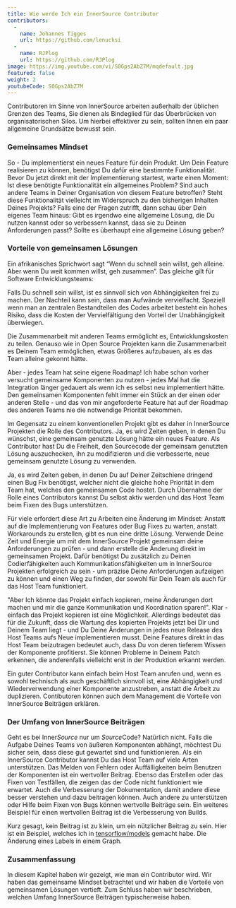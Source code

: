 ```yaml
---
title: Wie werde Ich ein InnerSource Contributor
contributors:
  - 
    name: Johannes Tigges
    url: https://github.com/lenucksi
  - 
    name: RJPlog
    url: https://github.com/RJPlog
image: https://img.youtube.com/vi/S0Gps2AbZ7M/mqdefault.jpg
featured: false
weight: 2
youtubeCode: S0Gps2AbZ7M
---
```


<div class="paragraph">
<p>Contributoren im Sinne von InnerSource arbeiten außerhalb der üblichen Grenzen des Teams, Sie dienen als Bindeglied für das Überbrücken von organisatorischen Silos. Um hierbei effektiver zu sein, sollten Ihnen ein paar allgemeine Grundsätze bewusst sein.</p>
</div>
<div class="sect2">
<h3 id="_gemeinsames_mindset">Gemeinsames Mindset</h3>
<div class="paragraph">
<p>So - Du implementierst ein neues Feature für dein Produkt. Um Dein Feature realisieren zu können, benötigst Du dafür eine bestimmte Funktionalität. Bevor Du jetzt direkt mit der Implementierung startest, warte einen Moment: Ist diese benötigte Funktionalität ein allgemeines Problem? Sind auch andere Teams in Deiner Organisation von diesem Feature betroffen? Steht diese Funktionalität vielleicht im Widerspruch zu den bisherigen Inhalten Deines Projekts? Falls eine der Fragen zutrifft, dann schau über Dein eigenes Team hinaus: Gibt es irgendwo eine allgemeine Lösung, die Du nutzen kannst oder so verbessern kannst, dass sie zu Deinen Anforderungen passt? Sollte es überhaupt eine allgemeine Lösung geben?</p>
</div>
</div>
<div class="sect2">
<h3 id="_vorteile_von_gemeinsamen_lösungen">Vorteile von gemeinsamen Lösungen</h3>
<div class="paragraph">
<p>Ein afrikanisches Sprichwort sagt &#8220;Wenn du schnell sein willst, geh alleine. Aber wenn Du weit kommen willst, geh zusammen&#8221;. Das gleiche gilt für Software Entwicklungsteams:</p>
</div>
<div class="paragraph">
<p>Falls Du schnell sein willst, ist es sinnvoll sich von Abhängigkeiten frei zu machen. Der Nachteil kann sein, dass man Aufwände vervielfacht. Speziell wenn man an zentralen Bestandteilen des Codes arbeitet besteht ein hohes Risiko, dass die Kosten der Vervielfältigung den Vorteil der Unabhängigkeit überwiegen.</p>
</div>
<div class="paragraph">
<p>Die Zusammenarbeit mit anderen Teams ermöglicht es, Entwicklungskosten zu teilen. Genauso wie in Open Source Projekten kann die Zusammenarbeit es Deinem Team ermöglichen, etwas Größeres aufzubauen, als es das Team alleine gekonnt hätte.</p>
</div>
<div class="paragraph">
<p>Aber - jedes Team hat seine eigene Roadmap! Ich habe schon vorher versucht gemeinsame Komponenten zu nutzen - jedes Mal hat die Integration länger gedauert als wenn ich es selbst neu implementiert hätte. Den gemeinsamen Komponenten fehlt immer ein Stück an der einen oder anderen Stelle - und das von mir angeforderte Feature hat auf der Roadmap des anderen Teams nie die notwendige Priorität bekommen.</p>
</div>
<div class="paragraph">
<p>Im Gegensatz zu einem konventionellen Projekt gibt es daher in InnerSource Projekten die Rolle des Contributors.
Ja, es wird Zeiten geben, in denen Du wünschst, eine gemeinsam genutzte Lösung hätte ein neues Feature. Als Contributor hast Du die Freiheit, den Sourcecode der gemeinsam genutzten Lösung auszuchecken, ihn zu modifizieren und die verbesserte, neue gemeinsam genutzte Lösung zu verwenden.</p>
</div>
<div class="paragraph">
<p>Ja, es wird Zeiten geben, in denen Du auf Deiner Zeitschiene dringend einen Bug Fix benötigst, welcher nicht die gleiche hohe Priorität in dem Team hat, welches den gemeinsamen Code hostet. Durch Übernahme der Rolle eines Contributors kannst Du selbst aktiv werden und das Host Team beim Fixen des Bugs unterstützen.</p>
</div>
<div class="paragraph">
<p>Für viele erfordert diese Art zu Arbeiten eine Änderung im Mindset: Anstatt auf die Implementierung von Features oder Bug Fixes zu warten, anstatt Workarounds zu erstellen, gibt es nun eine dritte Lösung. Verwende Deine Zeit und Energie um mit dem InnerSource Projekt gemeinsam deine Anforderungen zu prüfen - und dann erstelle die Änderung direkt im gemeinsamen Projekt. Dafür benötigst Du zusätzlich zu Deinen Codierfähigkeiten auch Kommunikationsfähigkeiten um in InnerSource Projekten erfolgreich zu sein - um präzise Deine Anforderungen aufzeigen zu können und einen Weg zu finden, der sowohl für Dein Team als auch für das Host Team funktioniert.</p>
</div>
<div class="paragraph">
<p>"Aber Ich könnte das Projekt einfach kopieren, meine Änderungen dort machen und mir die ganze Kommunikation und Koordination sparen!". Klar - einfach das Projekt kopieren ist eine Möglichkeit. Allerdings bedeutet das für die Zukunft, dass die Wartung des kopierten Projekts jetzt bei Dir und Deinem Team liegt - und Du Deine Änderungen in jedes neue Release des Host Teams aufs Neue implementieren musst. Deine Features direkt in das Host Team beizutragen bedeutet auch, dass Du von deren tieferem Wissen der Komponente profitierst. Sie können Probleme in Deinem Patch erkennen, die anderenfalls vielleicht erst in der Produktion erkannt werden.</p>
</div>
<div class="paragraph">
<p>Ein guter Contributor kann einfach beim Host Team anrufen und, wenn es sowohl technisch als auch geschäftlich sinnvoll ist, eine Abhängigkeit und Wiederverwendung einer Komponente anzustreben, anstatt die Arbeit zu duplizieren. Contibutoren können auch dem Management die Vorteile von InnerSource Beiträgen erklären.</p>
</div>
</div>
<div class="sect2">
<h3 id="_der_umfang_von_innersource_beiträgen">Der Umfang von InnerSource Beiträgen</h3>
<div class="paragraph">
<p>Geht es bei Inner<em>Source</em> nur um <em>Source</em>Code? Natürlich nicht. Falls die Aufgabe Deines Teams von äußeren Komponenten abhängt, möchtest Du sicher sein, dass diese gut gewartet sind und funktionieren. Als ein InnerSource Contributor kannst Du das Host Team auf viele Arten unterstützen. Das Melden von Fehlern oder Auffälligkeiten beim Benutzen der Komponenten ist ein wertvoller Beitrag. Ebenso das Erstellen oder das Fixen von Testfällen, die zeigen das der Code nicht funktioniert wie erwartet. Auch die Verbesserung der Dokumentation, damit andere diese besser verstehen und dazu beitragen können. Auch andere zu unterstützen oder Hilfe beim Fixen von Bugs können wertvolle Beiträge sein. Ein weiteres Beispiel für einen wertvollen Beitrag ist die Verbesserung von Builds.</p>
</div>
<div class="paragraph">
<p>Kurz gesagt, kein Beitrag ist zu klein, um ein nützlicher Beitrag zu sein. Hier ist ein Beispiel, welches ich in
<a href="https://github.com/tensorflow/models/pull/4784">tensorflow/models</a> gemacht habe. Die Änderung eines Labels in einem Graph.</p>
</div>
</div>
<div class="sect2">
<h3 id="_zusammenfassung">Zusammenfassung</h3>
<div class="paragraph">
<p>In diesem Kapitel haben wir gezeigt, wie man ein Contributor wird. Wir haben das gemeinsame Mindset betrachtet und wir haben die Vorteile von gemeinsamen Lösungen vertieft. Zum Schluss haben wir beschrieben, welchen Umfang InnerSource Beiträgen typischerweise haben.</p>
</div>
</div>
<!--- This file autogenerated from https://github.com/InnerSourceCommons/InnerSourceLearningPath/blob/main/scripts -->